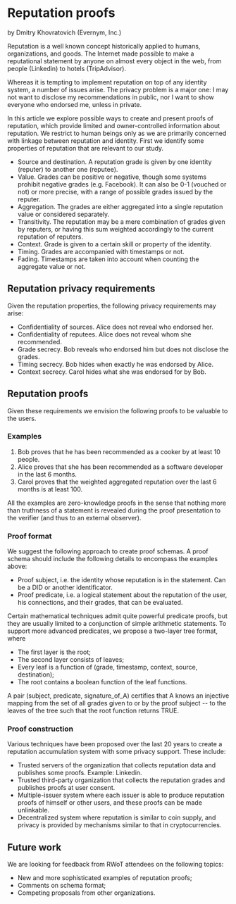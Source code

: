 # Reputation proofs

by Dmitry Khovratovich (Evernym, Inc.)

Reputation is a well known concept historically applied to humans, organizations, and goods. 
The Internet made possible to make a reputational statement by anyone on almost every object in the web,
 from people (Linkedin) to hotels (TripAdvisor).

Whereas it is tempting to implement reputation on top of any identity system, a number of issues arise. 
The privacy problem is a major one: I may not want to disclose my recommendations in public, nor I want to show everyone who endorsed me, unless in private.

In this article we explore possible ways to create and present proofs of reputation, 
which provide limited and owner-controlled information about reputation. We restrict to human beings 
only as we are primarily concerned with linkage between reputation and identity. First we identify 
some properties of reputation that are relevant to our study.

 * Source and destination. A reputation grade is given by one identity (reputer) to another one (reputee).
 * Value. Grades can be positive or negative, though some systems prohibit negative grades (e.g. Facebook). It can also be 0-1 (vouched or not) or more precise, with a range of possible grades issued by the reputer. 
 * Aggregation. The grades are either aggregated into a single reputation value or considered separately.
 * Transitivity. The reputation may be a mere combination of grades given by reputers, or having this sum weighted accordingly to the current reputation of reputers.
 * Context. Grade is given to a certain skill or property of the identity.
 * Timing. Grades are accompanied with timestamps or not.
 * Fading. Timestamps are taken into account when counting the aggregate value or not.


## Reputation privacy requirements

Given the reputation properties, the following privacy requirements may arise:

* Confidentiality of sources. Alice does not reveal who endorsed her.
* Confidentiality of reputees. Alice does not reveal whom she recommended.
* Grade secrecy. Bob reveals who endorsed him but does not disclose the grades.
* Timing secrecy. Bob hides when exactly he was endorsed by Alice.
* Context secrecy. Carol hides what she was endorsed for by Bob.

## Reputation proofs

Given these requirements we envision the following proofs to be valuable to the users.

### Examples

1. Bob proves that he has been recommended as a cooker by at least 10 people.
2. Alice proves that she has been recommended as a software developer in the last 6 months.
3. Carol proves that the weighted aggregated reputation over the last 6 months is at least 100.

All the examples are zero-knowledge proofs in the sense that nothing more than truthness of a statement
 is revealed during the proof presentation to the verifier (and thus to an external observer).

### Proof format

We suggest the following approach to create proof schemas. A proof schema should include the 
following details to encompass the examples above:

* Proof subject, i.e. the identity whose reputation is in the statement. Can be a DID or another identificator.
* Proof predicate, i.e. a logical statement about the reputation of the user, his connections, and their grades, that can be evaluated.

Certain mathematical techniques admit quite powerful predicate proofs, but they are usually limited 
to a conjunction of simple arithmetic statements. To support more advanced predicates, we propose a two-layer tree format, where

* The first layer is the root;
* The second layer consists of leaves;
* Every leaf is a function of (grade, timestamp, context, source, destination);
* The root contains a boolean function of the leaf functions.

A pair (subject, predicate, signature_of_A) certifies that A knows an injective mapping from the set of 
all grades given to or by the proof subject  -- to the leaves of the tree such that the root function returns TRUE.



### Proof construction

Various techniques have been proposed over the last 20 years to create a reputation accumulation system with some privacy support. 
These include:

* Trusted servers of the organization that collects reputation data and publishes some proofs. Example: Linkedin.
* Trusted third-party organization that collects the reputation grades and publishes proofs at  user consent.
* Multiple-issuer system where each issuer is able to produce reputation proofs of himself or other users, and these proofs can be 
made unlinkable.
* Decentralized system where reputation is similar to coin supply, and privacy is provided by 
mechanisms similar to that in cryptocurrencies.

## Future work

We are looking for feedback from RWoT attendees on the following topics:

* New and more sophisticated examples of reputation proofs;
* Comments on schema format;
* Competing proposals from other organizations.

